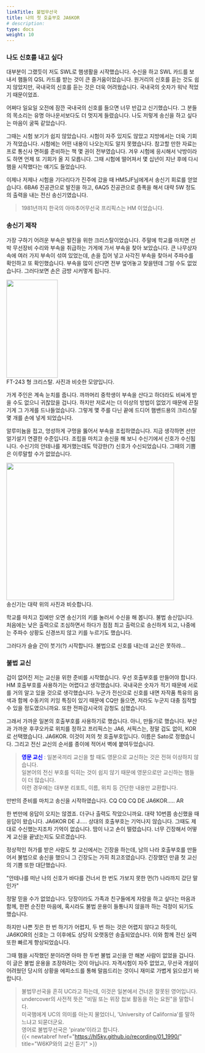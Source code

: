 ```yaml
---
linkTitle: 불법무선국
title: 나의 첫 호출부호 JA6KOR
# description: 
type: docs
weight: 10
---
```


### 나도 신호를 내고 싶다
대부분이 그랬듯이 저도 SWL로 햄생활을 시작했습니다. 수신을 하고 SWL 카드를 보내서 햄들의 QSL 카드를 받는 것이 큰 즐거움이었습니다. 원거리의 신호를 듣는 것도 쉽지 않았지만, 국내국의 신호를 듣는 것은 더욱 어려웠습니다. 국내국의 숫자가 워낙 적었기 때문이었죠.

어쩌다 일요일 오전에 잠깐 국내국의 신호를 들으면 너무 반갑고 신기했습니다. 그 분들의 목소리는 유명 아나운서보다도 더 멋지게 들렸습니다. 나도 저렇게 송신을 하고 싶다는 마음이 굴뚝 같았습니다.

그때는 시험 보기가 쉽지 않았습니다. 시험이 자주 있지도 않았고 지방에서는 더욱 기회가 적었습니다. 시험에는 어떤 내용이 나오는지도 알지 못했습니다. 참고할 만한 자료는 프로 통신사 면허를 준비하는 책 몇 권이 전부였습니다. 겨우 시험에 응시해서 낙방이라도 하면 언제 또 기회가 올 지 모릅니다. 그때 시험에 떨어져서 몇 십년이 지난 후에 다시 햄을 시작했다는 얘기도 들었습니다.

이제나 저제나 시험을 기다리다가 진주에 갔을 때 HM5JF님에게서 송신기 회로를 얻었습니다. 6BA6 진공관으로 발진을 하고, 6AQ5 진공관으로 증폭을 해서 대략 5W 정도의 출력을 내는 전신 송신기였습니다.

> 1981년까지 한국의 아마추어무선국 프리픽스는 HM 이었습니다.

### 송신기 제작
가장 구하기 어려운 부속은 발진을 위한 크리스탈이었습니다. 주말에 학교를 마치면 선박 무선장비 수리와 부속을 취급하는 가게에 가서 부속을 찾아 보았습니다. 큰 나무상자 속에 여러 가지 부속이 섞여 있었는데, 손을 집어 넣고 사각진 부속을 찾아서 주파수를 확인하고 또 확인했습니다. 부속을 많이 산다면 전부 엎어놓고 찾을텐데 그럴 수도 없었습니다. 그러다보면 손은 금방 시커멓게 됩니다.

<img src="/about/img/ft-243.png" style="width:134px;height:256"><br>
FT-243 형 크리스탈. 사진과 비슷한 모양입니다.

가게 주인은 계속 눈치를 줍니다. 까까머리 중학생이 부속을 산다고 하더라도 비싸게 받을 수도 없으니 귀찮았을 겁니다. 하지만 저로서는 더 이상의 방법이 없었기 때문에 끈질기게 그 가게를 드나들었습니다. 그렇게 몇 주를 다닌 끝에 드디어 햄밴드용의 크리스탈 몇 개를 손에 넣게 되었습니다.

알루미늄을 접고, 엉성하게 구멍을 뚫어서 부속을 조립하였습니다. 지금 생각하면 선만 얼기설기 연결한 수준입니다. 조립을 마치고 송신을 해 보니 수신기에서 신호가 수신됩니다. 수신기의 안테나를 제거했는데도 막강한(?) 신호가 수신되었습니다. 그때의 기쁨은 이루말할 수가 없었습니다.

<img src="/about/img/xtal_tx.png" style="width:438px;height:359"><br>
송신기는 대략 위의 사진과 비슷합니다.

학교를 마치고 집에만 오면 송신기의 키를 눌러서 수신을 해 봅니다. 불법 송신입니다. 처음에는 낮은 출력으로 조심하면서 하다가 점점 최고 출력으로 송신하게 되고, 나중에는 주파수 상황도 신경쓰지 않고 키를 누르기도 했습니다.

그러다가 슬슬 간이 붓기(?) 시작합니다. 불법으로 신호를 내는데 교신은 못하랴...

### 불법 교신
겁이 없어진 저는 교신을 위한 준비를 시작했습니다. 우선 호출부호를 만들어야 합니다. HM 호출부호를 사용하기는 어렵다고 생각했습니다. 국내국은 숫자가 적기 때문에 서로를 거의 알고 있을 것으로 생각했습니다. 누군가 전신으로 신호를 내면 자작품 특유의 음색과 함께 수동키의 키잉 특징이 있기 때문에 CQ만 들으면, 저라도 누군지 대충 짐작할 수 있을 정도였으니까요. 또한 전파감시국의 감청도 심했습니다.

그래서 가까운 일본의 호출부호를 사용하기로 했습니다. 아니, 만들기로 했습니다. 부산과 가까운 후쿠오카로 위치를 정하고 프리픽스는 JA6, 서픽스는, 정말 겁도 없이, KOR로 선택했습니다. JA6KOR. 이것이 저의 첫 호출부호입니다. 이름은 Sato로 정했습니다. 그리고 전신 교신의 순서를 종이에 적어서 벽에 붙여두었습니다.

> <span style="color:blue">**영문 교신**</span> : 일본국끼리 교신을 할 때도 영문으로 교신하는 것은 전혀 이상하지 않습니다.<br>
> 일본어의 전신 부호를 익히는 것이 쉽지 않기 때문에 영문으로만 교신하는 햄들이 더 많습니다.<br>
> 이런 경우에는 대부분 리포트, 이름, 위치 등 간단한 내용만 교환합니다.

만반의 준비를 마치고 송신을 시작하였습니다. CQ CQ CQ DE JA6KOR..... AR

한 번만에 응답이 오지는 않겠죠. 더구나 출력도 작았으니까요. 대략 10번쯤 송신했을 때 응답이 왔습니다. JA6KOR DE J..... 상대의 호출부호는 기억나지 않습니다. 그때도 제대로 수신했는지조차 기억이 없습니다. 땀이 나고 손이 떨렸습니다. 너무 긴장해서 어떻게 교신을 끝냈는지도 모르겠습니다.

정상적인 허가를 받은 사람도 첫 교신에서는 긴장을 하는데, 남의 나라 호출부호를 만들어서 불법으로 송신을 했으니 그 긴장도는 가히 최고조였습니다. 긴장했던 만큼 첫 교신의 기쁨 또한 대단했습니다.

"안테나를 떠난 나의 신호가 바다를 건너서 한 번도 가보지 못한 먼(?) 나라까지 갔단 말인가"

정말 믿을 수가 없었습니다. 당장이라도 가족과 친구들에게 자랑을 하고 싶다는 마음과 함께, 한편 순진한 마음에, 혹시라도 불법 운용이 들통나지 않을까 하는 걱정이 되기도 했습니다.

하지만 나쁜 짓은 한 번 하기가 어렵지, 두 번 하는 것은 어렵지 않다고 하듯이, JA6KOR의 신호는 그 이후에도 상당히 오랫동안 송출되었습니다. 이와 함께 전신 실력 또한 빠르게 향상되었습니다.

그때 햄을 시작했던 분이라면 아마 한 두번 불법 교신을 안 해본 사람이 없었을 겁니다. 이 글은 불법 운용을 조장하려는 것이 아닙니다. 자격시험이 자주 없었고, 무선국 개설이 어려웠던 당시의 상황을 에피소드를 통해 말씀드리는 것이니 재미로 가볍게 읽으셨기 바랍니다.

> 불법무선국을 흔히 UC라고 하는데, 이것은 일본에서 건너온 잘못된 영어입니다.<br>
> undercover의 사전적 뜻은 "비밀 또는 위장 첩보 활동을 하는 요원"을 말합니다.<br>
> 미국햄에게 UC의 의미를 아는지 물었더니, 'University of California'를 말하느냐고 되묻더군요.<br>
> 영어로 불법무선국은 'pirate'이라고 합니다.<br>
> {{< newtabref href="https://hl5ky.github.io/recording/01_1990/" title="W6KP와의 교신 듣기" >}} 

